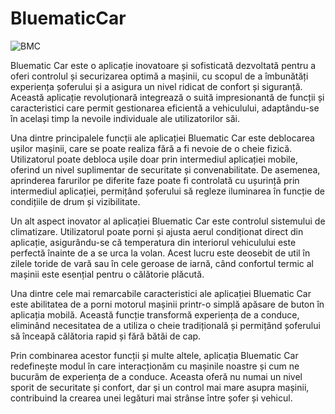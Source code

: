 # BluematicCar
![BMC](https://user-images.githubusercontent.com/100337916/235776820-311161ba-5861-4453-aa55-74db965de5c5.jpg)

Bluematic Car este o aplicație inovatoare și sofisticată dezvoltată pentru a oferi controlul și securizarea optimă a mașinii, cu scopul de a îmbunătăți experiența șoferului și a asigura un nivel ridicat de confort și siguranță. Această aplicație revoluționară integrează o suită impresionantă de funcții și caracteristici care permit gestionarea eficientă a vehiculului, adaptându-se în același timp la nevoile individuale ale utilizatorilor săi.

Una dintre principalele funcții ale aplicației Bluematic Car este deblocarea ușilor mașinii, care se poate realiza fără a fi nevoie de o cheie fizică. Utilizatorul poate debloca ușile doar prin intermediul aplicației mobile, oferind un nivel suplimentar de securitate și convenabilitate. De asemenea, aprinderea farurilor pe diferite faze poate fi controlată cu ușurință prin intermediul aplicației, permițând șoferului să regleze iluminarea în funcție de condițiile de drum și vizibilitate.

Un alt aspect inovator al aplicației Bluematic Car este controlul sistemului de climatizare. Utilizatorul poate porni și ajusta aerul condiționat direct din aplicație, asigurându-se că temperatura din interiorul vehiculului este perfectă înainte de a se urca la volan. Acest lucru este deosebit de util în zilele toride de vară sau în cele geroase de iarnă, când confortul termic al mașinii este esențial pentru o călătorie plăcută.

Una dintre cele mai remarcabile caracteristici ale aplicației Bluematic Car este abilitatea de a porni motorul mașinii printr-o simplă apăsare de buton în aplicația mobilă. Această funcție transformă experiența de a conduce, eliminând necesitatea de a utiliza o cheie tradițională și permițând șoferului să înceapă călătoria rapid și fără bătăi de cap.

Prin combinarea acestor funcții și multe altele, aplicația Bluematic Car redefinește modul în care interacționăm cu mașinile noastre și cum ne bucurăm de experiența de a conduce. Aceasta oferă nu numai un nivel sporit de securitate și confort, dar și un control mai mare asupra mașinii, contribuind la crearea unei legături mai strânse între șofer și vehicul.



